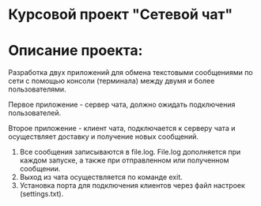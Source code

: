 # Курсовой проект "Сетевой чат"
# Описание проекта:
Разработка двух приложений для обмена текстовыми сообщениями по сети с помощью консоли (терминала) между двумя и более пользователями.

Первое приложение - сервер чата, должно ожидать подключения пользователей.

Второе приложение - клиент чата, подключается к серверу чата и осуществляет доставку и получение новых сообщений.

1. Все сообщения записываются в file.log. File.log дополняется при каждом запуске, а также при отправленном или полученном сообщении.
2. Выход из чата осуществляется по команде exit.
3. Установка порта для подключения клиентов через файл настроек (settings.txt).
